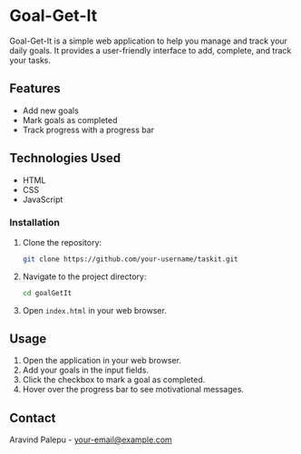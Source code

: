 # Goal-Get-It

Goal-Get-It is a simple web application to help you manage and track your daily goals. It provides a user-friendly interface to add, complete, and track your tasks.

## Features

- Add new goals
- Mark goals as completed
- Track progress with a progress bar

## Technologies Used

- HTML
- CSS
- JavaScript

### Installation

1. Clone the repository:
    ```sh
    git clone https://github.com/your-username/taskit.git
    ```
2. Navigate to the project directory:
    ```sh
    cd goalGetIt
    ```
3. Open `index.html` in your web browser.

## Usage

1. Open the application in your web browser.
2. Add your goals in the input fields.
3. Click the checkbox to mark a goal as completed.
4. Hover over the progress bar to see motivational messages.

## Contact

Aravind Palepu - [your-email@example.com](mailto:your-email@example.com)
